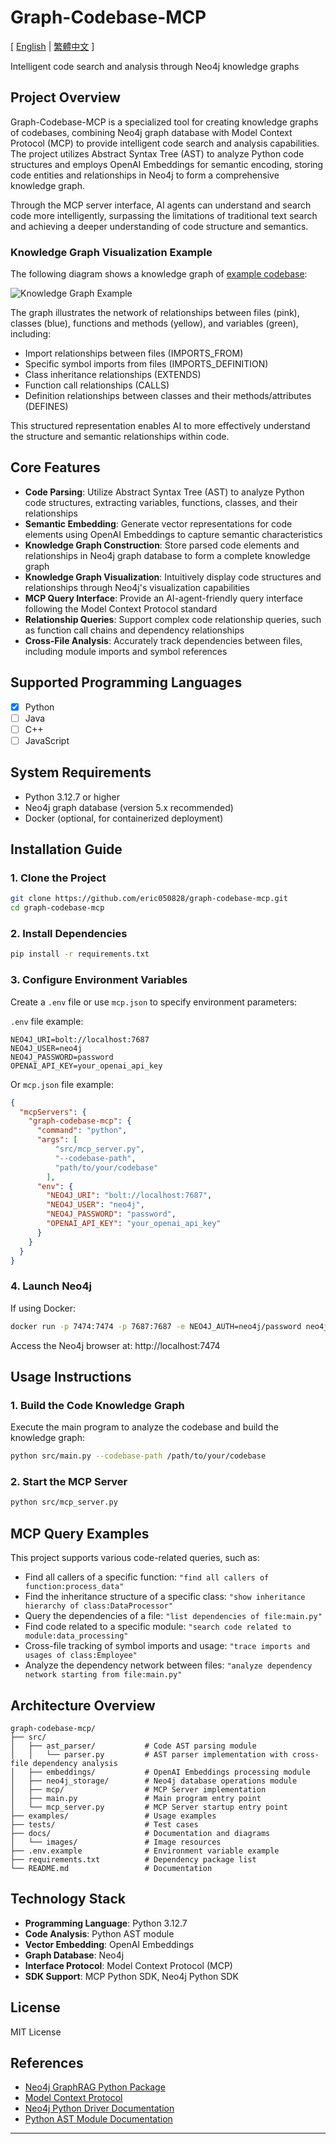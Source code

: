 # Graph-Codebase-MCP

[ [English](README.md) | [繁體中文](docs/README-zh-TW.md) ]

Intelligent code search and analysis through Neo4j knowledge graphs

## Project Overview

Graph-Codebase-MCP is a specialized tool for creating knowledge graphs of codebases, combining Neo4j graph database with Model Context Protocol (MCP) to provide intelligent code search and analysis capabilities. The project utilizes Abstract Syntax Tree (AST) to analyze Python code structures and employs OpenAI Embeddings for semantic encoding, storing code entities and relationships in Neo4j to form a comprehensive knowledge graph.

Through the MCP server interface, AI agents can understand and search code more intelligently, surpassing the limitations of traditional text search and achieving a deeper understanding of code structure and semantics.

### Knowledge Graph Visualization Example

The following diagram shows a knowledge graph of [example codebase](./example_codebase):

![Knowledge Graph Example](docs/images/example_graph.svg)

The graph illustrates the network of relationships between files (pink), classes (blue), functions and methods (yellow), and variables (green), including:
- Import relationships between files (IMPORTS_FROM)
- Specific symbol imports from files (IMPORTS_DEFINITION)
- Class inheritance relationships (EXTENDS)
- Function call relationships (CALLS)
- Definition relationships between classes and their methods/attributes (DEFINES)

This structured representation enables AI to more effectively understand the structure and semantic relationships within code.

## Core Features

- **Code Parsing**: Utilize Abstract Syntax Tree (AST) to analyze Python code structures, extracting variables, functions, classes, and their relationships
- **Semantic Embedding**: Generate vector representations for code elements using OpenAI Embeddings to capture semantic characteristics
- **Knowledge Graph Construction**: Store parsed code elements and relationships in Neo4j graph database to form a complete knowledge graph
- **Knowledge Graph Visualization**: Intuitively display code structures and relationships through Neo4j's visualization capabilities
- **MCP Query Interface**: Provide an AI-agent-friendly query interface following the Model Context Protocol standard
- **Relationship Queries**: Support complex code relationship queries, such as function call chains and dependency relationships
- **Cross-File Analysis**: Accurately track dependencies between files, including module imports and symbol references

## Supported Programming Languages

- [x] Python
- [ ] Java
- [ ] C++
- [ ] JavaScript

## System Requirements

- Python 3.12.7 or higher
- Neo4j graph database (version 5.x recommended)
- Docker (optional, for containerized deployment)

## Installation Guide

### 1. Clone the Project

```bash
git clone https://github.com/eric050828/graph-codebase-mcp.git
cd graph-codebase-mcp
```

### 2. Install Dependencies

```bash
pip install -r requirements.txt
```

### 3. Configure Environment Variables

Create a `.env` file or use `mcp.json` to specify environment parameters:

`.env` file example:
```
NEO4J_URI=bolt://localhost:7687
NEO4J_USER=neo4j
NEO4J_PASSWORD=password
OPENAI_API_KEY=your_openai_api_key
```

Or `mcp.json` file example:
```json
{
  "mcpServers": {
    "graph-codebase-mcp": {
      "command": "python",
      "args": [
          "src/mcp_server.py",
          "--codebase-path",
          "path/to/your/codebase"
        ],
      "env": {
        "NEO4J_URI": "bolt://localhost:7687",
        "NEO4J_USER": "neo4j",
        "NEO4J_PASSWORD": "password",
        "OPENAI_API_KEY": "your_openai_api_key"
      }
    }
  }
}
```

### 4. Launch Neo4j

If using Docker:
```bash
docker run -p 7474:7474 -p 7687:7687 -e NEO4J_AUTH=neo4j/password neo4j:latest
```

Access the Neo4j browser at: http://localhost:7474

## Usage Instructions

### 1. Build the Code Knowledge Graph

Execute the main program to analyze the codebase and build the knowledge graph:

```bash
python src/main.py --codebase-path /path/to/your/codebase
```

### 2. Start the MCP Server

```bash
python src/mcp_server.py
```

## MCP Query Examples

This project supports various code-related queries, such as:

- Find all callers of a specific function: `"find all callers of function:process_data"`
- Find the inheritance structure of a specific class: `"show inheritance hierarchy of class:DataProcessor"`
- Query the dependencies of a file: `"list dependencies of file:main.py"`
- Find code related to a specific module: `"search code related to module:data_processing"`
- Cross-file tracking of symbol imports and usage: `"trace imports and usages of class:Employee"`
- Analyze the dependency network between files: `"analyze dependency network starting from file:main.py"`

## Architecture Overview

```
graph-codebase-mcp/
├── src/
│   ├── ast_parser/           # Code AST parsing module
│   │   └── parser.py         # AST parser implementation with cross-file dependency analysis
│   ├── embeddings/           # OpenAI Embeddings processing module
│   ├── neo4j_storage/        # Neo4j database operations module
│   ├── mcp/                  # MCP Server implementation
│   ├── main.py               # Main program entry point
│   └── mcp_server.py         # MCP Server startup entry point
├── examples/                 # Usage examples
├── tests/                    # Test cases
├── docs/                     # Documentation and diagrams
│   └── images/               # Image resources
├── .env.example              # Environment variable example
├── requirements.txt          # Dependency package list
└── README.md                 # Documentation
```

## Technology Stack

- **Programming Language**: Python 3.12.7
- **Code Analysis**: Python AST module
- **Vector Embedding**: OpenAI Embeddings
- **Graph Database**: Neo4j
- **Interface Protocol**: Model Context Protocol (MCP)
- **SDK Support**: MCP Python SDK, Neo4j Python SDK

## License

MIT License

## References

- [Neo4j GraphRAG Python Package](https://neo4j.com/blog/news/graphrag-python-package/)
- [Model Context Protocol](https://github.com/modelcontextprotocol/specification)
- [Neo4j Python Driver Documentation](https://neo4j.com/docs/api/python-driver/)
- [Python AST Module Documentation](https://docs.python.org/3/library/ast.html)

---


